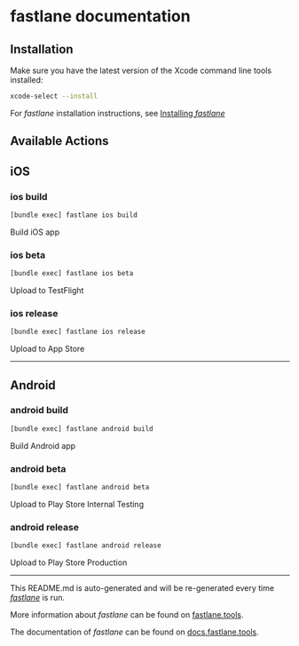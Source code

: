 # fastlane documentation

## Installation

Make sure you have the latest version of the Xcode command line tools installed:

```sh
xcode-select --install
```

For _fastlane_ installation instructions, see [Installing _fastlane_](https://docs.fastlane.tools/#installing-fastlane)

## Available Actions

## iOS

### ios build

```sh
[bundle exec] fastlane ios build
```

Build iOS app

### ios beta

```sh
[bundle exec] fastlane ios beta
```

Upload to TestFlight

### ios release

```sh
[bundle exec] fastlane ios release
```

Upload to App Store

---

## Android

### android build

```sh
[bundle exec] fastlane android build
```

Build Android app

### android beta

```sh
[bundle exec] fastlane android beta
```

Upload to Play Store Internal Testing

### android release

```sh
[bundle exec] fastlane android release
```

Upload to Play Store Production

---

This README.md is auto-generated and will be re-generated every time [_fastlane_](https://fastlane.tools) is run.

More information about _fastlane_ can be found on [fastlane.tools](https://fastlane.tools).

The documentation of _fastlane_ can be found on [docs.fastlane.tools](https://docs.fastlane.tools).
